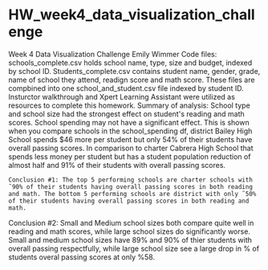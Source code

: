 # HW_week4_data_visualization_challenge
Week 4 Data Visualization Challenge
Emily Wimmer
    Code files: schools_complete.csv holds school name, type, size and budget, indexed by school ID. Students_complete.csv contains student name, gender, grade, name of school they attend, readign score and math score. These files are compbined into one school_and_student.csv file indexed by student ID. Insturctor walkthrough and Xpert Learning Assistant were utilized as resources to complete this homework.
Summary of analysis: School type and school size had the strongest effect on student's reading and math scores. School spending may not have a significant effect. This is shown when you compare schools in the school_spending df, district Bailey High School spends $46 more per student but only 54% of their students have overall passing scores. In comparison to charter Cabrera High School that spends less money per student but has a student population reduction of almost half and 91% of their students with overall passing scores. 
 
    Conclusion #1: The top 5 performing schools are charter schools with ˜90% of their students having overall passing scores in both reading and math. The bottom 5 performing schools are district with only ˜50% of their students having overall passing scores in both reading and math. 
Conclusion #2: Small and Medium school sizes both compare quite well in reading and math scores, while large school sizes do significantly worse. Small and medium school sizes have 89% and 90% of thier students with overall passing respectfully, while large school size see a large drop in % of students overal passing scores at only %58. 
